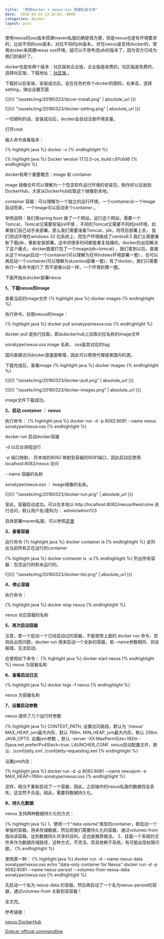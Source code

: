 ```yaml
---
title:  "使用docker + nexus:oss 搭建私有仓库"
date:  2018-03-23 13:16:01 -0600
categories: docker
layout: post
---
```


使用nexus的oss版本搭建maven私服的确是很方便，但是nexus也是有环境要求的，比如不同的oss版本，对应不同的jdk版本。
好在nexus是支持docker的，使用docker来搭建nexus oss环境，就可以不用考虑jdk的版本了，因为官方已经为我们封装好了。

docker也是有两个版本：社区版和企业版，企业版是收费的，社区版是免费的，选择社区版，下载地址：<a href="https://www.docker.com/community-edition#/download"> 社区版 </a>。

下载好以后安装，安装成功后，会在任务栏有个docker的图标。右单击，选择setting，弹出设置页面

![]({{ "/assets/img/20180323/docer-install.png" | absolute_url }})

![]({{ "/assets/img/20180323/docker-setting.png" | absolute_url }})


一切顺利的话，安装成功后，docker会自动注册环境变量。

打开cmd 

输入命令查看版本：

{% highlight java %}
    docker -v 
{% endhighlight %}


{% highlight java %}
    Docker version 17.12.0-ce, build c97c6d6
{% endhighlight %}

 docker有两个重要概念：image 和 container 
 
 image 镜像文件可以理解为一个包含软件运行环境的安装包，制作好以后放到DockerHub，大家从DockerHub拉取这个镜像到本地。
 
 container 容器：可以理解为一个独立的运行环境，一个container从一个image启动而来，一个image可以启动多个container 。
 
 举例说明：我们用spring boot 做了一个网站，运行这个网站，需要一个Tomcat，Tomcat又需要安装jre环境 ，不同的Tomcat又需要不同的jre环境，如果我们自己动手来部署，那么我们需要准备Tomcat，jdk，将项目部署上去，
 我们测试环境在windows 32 位系统上，而生产环境换成了centos6.5 我们又需要重新下载jdk，重新安装部署。这中间很多时间都是重复枯燥的。docker的出现解决了这个痛点，
 docker直接打包了一个image(jdk+tomcat) ，我们拿到以后，直接从这个image启动一个container(可以理解为在Windows环境部署一套) ，也可以再启动一个container(可以理解为从centos部署一套)，有了docker，我们只需要执行一条命令就行了
 而不是像以前一样，一个环境折腾一圈。
 
 下面开始从docker部署nexus
 
 **1、下载nexus的image**
 
  查看当前的image文件
   {% highlight java %}
       docker images
   {% endhighlight %}
 
 
 执行命令，拉取nexus的image：

 {% highlight java %}
     docker pull sonatype/nexus:oss 
 {% endhighlight %}
 
 docker pull  是执行拉取，即从dockerhub上拉取对应名称的image文件
 
 sonatype/nexus:oss    image 名称， oss是其对应的tag 
 
 国内直接访问docker源速度略慢，因此可以使用代理或者国内的源。
 
 下载完成后，查看image
   {% highlight java %}
       docker images
   {% endhighlight %} 
  
 
 ![]({{ "/assets/img/20180323/docker-pull.png" | absolute_url }})
 
 ![]({{ "/assets/img/20180323/docker-images.png" | absolute_url }})
 
  image文件下载成功。
  
  
  **2、启动 container ： nexus** 
 
 执行命令：
   {% highlight java %}
       docker run -d -p 8082:8081 --name nexus sonatype/nexus:oss
   {% endhighlight %} 
 
 docker run  启动docker容器 
 
 -d 以后台进程运行
 
 -p 端口映射， 将本地的8082 映射到容器的8081端口，因此启动后使用 localhost:8082/nexus 访问
 
 --name 容器的名称 
 
 sonatype/nexus:oss ： image镜像的名称。
 
 ![]({{ "/assets/img/20180323/docker-run.png" | absolute_url }})
 
 至此，容器启动成功。可以在本地以 http://localhost:8082/nexus/#welcome 进行访问，默认用户名/密码为： admin/admin123
 
 具体部署maven私服，可以参照<a href="http://blog.cfyh.tech/maven/private/resp/2018/03/22/build-maven-private-repo-with-nexus.html">这里</a>
 
 **3、查看容器**

  运行命令
   {% highlight java %}
       docker container ls 
   {% endhighlight %} 
   会列出当前所有正在运行的container 
   
   {% highlight java %}
          docker container ls  -a
   {% endhighlight %}
   列出所有容器：包含运行的和未运行的。
 
  ![]({{ "/assets/img/20180323/docker-list.png" | absolute_url }})
  
  **4、停止容器**
  
  执行命令：
  
   {% highlight java %}
       docker stop nexus 
   {% endhighlight %} 
   
   nexus 对应容器的名称
   
   **5、再次启动容器**
   
   注意，若一个启动一个已经启动过的容器，不能使用上面的  docker run 命令，否则会出现问题，docker run 用来启动一个全新的容器，若--name参数相同，则会报错，无法启动。
   
   应使用如下命令：
      {% highlight java %}
          docker start nexus 
      {% endhighlight %} 
   nexus 为容器名称
   
   **6、查看启动日志**
   
   {% highlight java %}
             docker logs -f nexus
   {% endhighlight %} 
      
   nexus 为容器名称
   
   **7、设置启动参数**  
   
   nexus 提供了几个运行时参数
   
   {% highlight java %}
     CONTEXT_PATH,   设置访问路径，默认为 '/nexus'
     MAX_HEAP, jvm最大内存，默认 768m.
     MIN_HEAP, jvm最大内存，默认 256m.
     JAVA_OPTS. 设置jvm参数 ，默认 -server -XX:MaxPermSize=192m -Djava.net.preferIPv4Stack=true.
     LAUNCHER_CONF.  nexus启动配置文件，默认: ./conf/jetty.xml ./conf/jetty-requestlog.xml
   {% endhighlight %} 
      
   设置jvm内存：
  
   {% highlight java %}
       docker run -d -p 8082:8081 --name nexusjvm -e MAX_HEAP=768m sonatype/nexus:oss
   {% endhighlight %} 
   
   这样，相当于重新启动了一个容器，因此，之前操作的nexus私服的数据将会丢失，这显然不合适。因此，需要将数据持久化。
   
   **8、持久化数据**
   
   nexus 支持两种数据持久化的方式：
   
   {% highlight java %}
    1、使用一个"data volume"类型的container，即启动一个单独的容器，用来存储数据，然后把我们需要持久化的容器，通过volumes-from 指向该容器，达到数据持久共享的目的。这也是推荐做法。
    2、挂载一个系统的文件夹作为数据存储路径，这种方式，不灵活，而且依赖于系统，有可能出现权限问题。
   {% endhighlight %} 
   
   使用第一种：
   {% highlight java %}
         docker run -d --name nexus-data sonatype/nexus:oss echo "data-only container for Nexus"
         docker run -d -p 8082:8081 --name nexus-persist --volumes-from nexus-data sonatype/nexus:oss
   {% endhighlight %} 
   
   先启动一个名为 nexus-data 的容器，然后再启动了一个名为nexus-persist的容器，通过volumes-from 关联到该容器！
   
   
   全文完。
   
   
   
   参考链接：
   
   <a href="https://hub.docker.com/r/sonatype/nexus/">nexus DockerHub</a>
   
   <a href="https://docs.docker.com/engine/reference/commandline/docker/">Dokcer official commandline</a>
   
   
   
   
   
   
   
   
   
   
   
   
   
   
   
  
 
